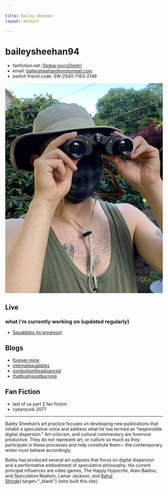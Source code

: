 ```yaml
---

title: Bailey Sheehan
layout: default

---
```


# baileysheehan94

* fanfiction.net: [Dedue-luvrxDimitri](https://www.fanfiction.net/~dedueluvrxdimitri)
* email: baileysheehan@protonmail.com
* switch friend code: SW-2540-7163-2149


![Image of Bailey](images/bailey.jpeg) 

## Live
### what i'm currently working on (updated regularly)
* [Squabbles (in progress)](live/squabbles.html)

## Blogs
* [forever-mine](https://forever-mine.net/)
* [internalsquabbles](https://int-squab.net/)
* [symbolismforadvanced](http://symbolismforadvanced.net/)
* [thatbushisnotburning](http://thatbushisnotburning.net/)

## Fan Fiction
* last of us part 2 fan fiction
* cyberpunk 2077

<hr>

Bailey Sheehan’s art practice focuses on developing new publications that inhabit a speculative voice and address what he has termed as “responsible digital dispersion.” Art criticism, and cultural commentary are foremost productive. They do not represent art, or culture so much as they participate in these processes and help constitute them— the contemporary writer must behave accordingly.

Bailey has produced several art outposts that focus on digital dispersion and a performative embodiment of speculative philosophy. His current principal influences are video games, The Happy Hypocrite, Alain Badiou, and Speculative Realism, Lamar Jackson, and [Rahul Shinde](https://rahulshinde.com/){:target="_blank"} (who built this site).


